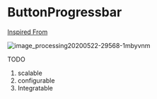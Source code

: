 # ButtonProgressbar
[Inspired From](https://uimovement.com/design/daily-ui-22-combining-progress-bar-and-button/)

![image_processing20200522-29568-1mbyvnm](https://user-images.githubusercontent.com/3683673/85564550-feb07100-b64b-11ea-9ebe-9b07c8646857.gif)


TODO
1. scalable 
2. configurable
3. Integratable 
